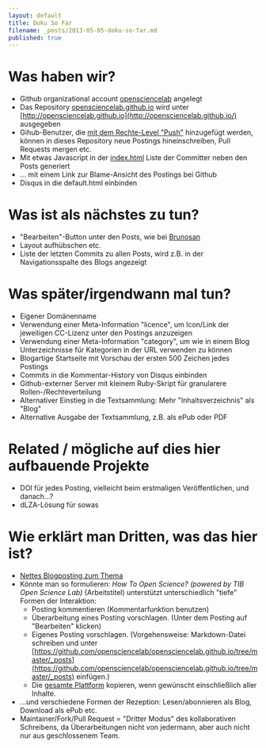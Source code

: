 ```yaml
---
layout: default
title: Doku So Far
filename: _posts/2013-05-05-doku-so-far.md
published: true
---
```


# Was haben wir?

* Github organizational account [opensciencelab](https://github.com/opensciencelab/) angelegt
* Das Repository [opensciencelab.github.io](https://github.com/opensciencelab/opensciencelab.github.io) wird unter [http://opensciencelab.github.io](http://opensciencelab.github.io/) ausgegeben 
* Gihub-Benutzer, die [mit dem Rechte-Level "Push"](https://help.github.com/articles/what-are-the-different-access-permissions) hinzugefügt werden, können in dieses Repository neue Postings hineinschreiben, Pull Requests mergen etc.
* Mit etwas Javascript in der [index.html](https://github.com/opensciencelab/opensciencelab.github.io/blob/master/index.html) Liste der Committer neben den Posts generiert
* ... mit einem Link zur Blame-Ansicht des Postings bei Github
* Disqus in die default.html einbinden

# Was ist als nächstes zu tun?

* "Bearbeiten"-Button unter den Posts, wie bei [Brunosan](http://brunosan.eu/2012/07/01/jekyll-pull-requests/)
* Layout aufhübschen etc.
* Liste der letzten Commits zu allen Posts, wird z.B. in der Navigationsspalte des Blogs angezeigt

# Was später/irgendwann mal tun?

* Eigener Domänenname
* Verwendung einer Meta-Information "licence", um Icon/Link der jeweiligen CC-Lizenz unter den Postings anzuzeigen
* Verwendung einer Meta-Information "category", um wie in einem Blog Unterzeichnisse für Kategorien in der URL verwenden zu können
* Blogartige Startseite mit Vorschau der ersten 500 Zeichen jedes Postings
* Commits in die Kommentar-History von Disqus einbinden 
* Github-externer Server mit kleinem Ruby-Skript für granularere Rollen-/Rechteverteilung
* Alternativer Einstieg in die Textsammlung: Mehr "Inhaltsverzeichnis" als "Blog"
* Alternative Ausgabe der Textsammlung, z.B. als ePub oder PDF

# Related / mögliche auf dies hier aufbauende Projekte

* DOI für jedes Posting, vielleicht beim erstmaligen Veröffentlichen, und danach...?
* dLZA-Lösung für sowas

# Wie erklärt man Dritten, was das hier ist?

* [Nettes Blogposting zum Thema](http://kinlane.com/2013/01/02/creating-two-levels-of-open-engagement-with-github-pages-and-disqus/)
* Könnte man so formulieren: *How To Open Science? (powered by TIB Open Science Lab)* (Arbeitstitel) unterstützt unterschiedlich "tiefe" Formen der Interaktion:
  * Posting kommentieren (Kommentarfunktion benutzen)
  * Überarbeitung eines Posting vorschlagen. (Unter dem Posting auf "Bearbeiten" klicken)
  * Eigenes Posting vorschlagen. (Vorgehensweise: Markdown-Datei schreiben und unter [https://github.com/opensciencelab/opensciencelab.github.io/tree/master/_posts](https://github.com/opensciencelab/opensciencelab.github.io/tree/master/_posts) einfügen.)
  * Die [gesamte Plattform](https://github.com/opensciencelab/opensciencelab.github.io/fork) kopieren, wenn gewünscht einschließlich aller Inhalte.
* ...und verschiedene Formen der Rezeption: Lesen/abonnieren als Blog, Download als ePub etc.
* Maintainer/Fork/Pull Request = "Dritter Modus" des kollaborativen Schreibens, da Überarbeitungen nicht von jedermann, aber auch nicht nur aus geschlossenem Team.
